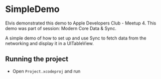 # SimpleDemo

Elvis demonstrated this demo to Apple Developers Club - Meetup 4. 
This demo was part of session: Modern Core Data & Sync. 

A simple demo of how to set up and use Sync to fetch data from the networking and display it in a UITableView.

## Running the project

- Open `Project.xcodeproj` and run
